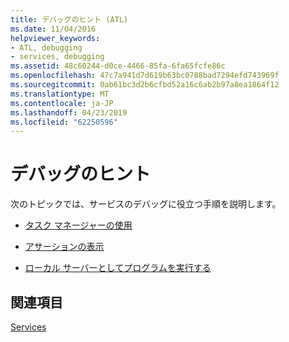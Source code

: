 ```yaml
---
title: デバッグのヒント (ATL)
ms.date: 11/04/2016
helpviewer_keywords:
- ATL, debugging
- services, debugging
ms.assetid: 48c60244-d0ce-4466-85fa-6fa65fcfe86c
ms.openlocfilehash: 47c7a941d7d619b63bc0788bad7294efd743969f
ms.sourcegitcommit: 0ab61bc3d2b6cfbd52a16c6ab2b97a8ea1864f12
ms.translationtype: MT
ms.contentlocale: ja-JP
ms.lasthandoff: 04/23/2019
ms.locfileid: "62250596"
---
```

# <a name="debugging-tips"></a>デバッグのヒント

次のトピックでは、サービスのデバッグに役立つ手順を説明します。

- [タスク マネージャーの使用](../atl/using-task-manager.md)

- [アサーションの表示](../atl/displaying-assertions.md)

- [ローカル サーバーとしてプログラムを実行する](../atl/running-the-program-as-a-local-server.md)

## <a name="see-also"></a>関連項目

[Services](../atl/atl-services.md)
